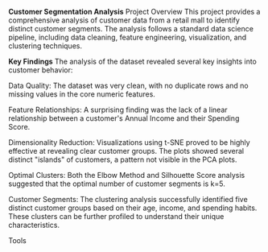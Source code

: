 **Customer Segmentation Analysis**
Project Overview
This project provides a comprehensive analysis of customer data from a retail mall to identify distinct customer segments. The analysis follows a standard data science pipeline, including data cleaning, feature engineering, visualization, and clustering techniques.

**Key Findings**
The analysis of the dataset revealed several key insights into customer behavior:

Data Quality: The dataset was very clean, with no duplicate rows and no missing values in the core numeric features.

Feature Relationships: A surprising finding was the lack of a linear relationship between a customer's Annual Income and their Spending Score.

Dimensionality Reduction: Visualizations using t-SNE proved to be highly effective at revealing clear customer groups. The plots showed several distinct "islands" of customers, a pattern not visible in the PCA plots.

Optimal Clusters: Both the Elbow Method and Silhouette Score analysis suggested that the optimal number of customer segments is k=5.

Customer Segments: The clustering analysis successfully identified five distinct customer groups based on their age, income, and spending habits. These clusters can be further profiled to understand their unique characteristics.












Tools

